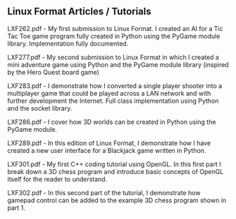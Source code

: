 Linux Format Articles / Tutorials
---------------------------------

LXF262.pdf - My first submission to Linux Format. I created an AI for a Tic Tac Toe game program fully created in Python using the PyGame module library. Implementation fully documented.

LXF277.pdf - My second submission to Linux Format in which I created a mini adventure game using Python and the PyGame module library (inspired by the Hero Quest board game)

LXF283.pdf - I demonstrate how I converted a single player shooter into a multiplayer game that could be played across a LAN network and with further development the Internet. Full class implementation using Python and the socket library.

LXF286.pdf - I cover how 3D worlds can be created in Python using the PyGame module.

LXF289.pdf - In this edition of Linux Format, I demonstrate how I have created a new user interface for a Blackjack game written in Python.

LXF301.pdf - My first C++ coding tutorial using OpenGL. In this first part I break down a 3D chess program and introduce basic concepts of OpenGL itself for the reader to understand.

LXF302.pdf - In this second part of the tutorial, I demonstrate how gamepad control can be added to the example 3D chess program shown in part 1.
